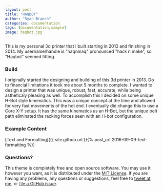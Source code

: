 ```yaml
---
layout: post
title: "HAQBOT"
author: "Ryan Branch"
categories: documentation
tags: [documentation,sample]
image: haqbot.jpg
---
```


This is my personal 3d printer that I built starting in 2013 and finishing in 2014. My username/handle is "haqnmaq" pronounced "hack n make", so "Haqbot" seemed fitting.

### Build

I originally started the designing and building of this 3d printer in 2013. Do to financial limitations it took me about 5 months to complete. I wanted to design a printer that was unique, robust, fast, accurate, while being astheticaly pleasing as well. To accomplish this I decided on some unique H-Bot style kinematics. This was a unique concept at the time and allowed for very fast movements of the hot end. I eventually did change this to use a Core X-Y setup. It has the same kinematics as an H-Bot, but the unique belt path eliminated the racking forces seen with an H-bot configuration.

### Example Content

[Text and Formatting]({{ site.github.url }}{% post_url 2016-09-09-text-formatting %})

### Questions?

This theme is completely free and open source software. You may use it however you want, as it is distributed under the [MIT License](http://choosealicense.com/licenses/mit/). If you are having any problems, any questions or suggestions, feel free to [tweet at me](https://twitter.com/intent/tweet?text=My%question%about%Lagrange%is:%&amp;via=paululele), or [file a GitHub issue](https://github.com/lenpaul/lagrange/issues/new).
